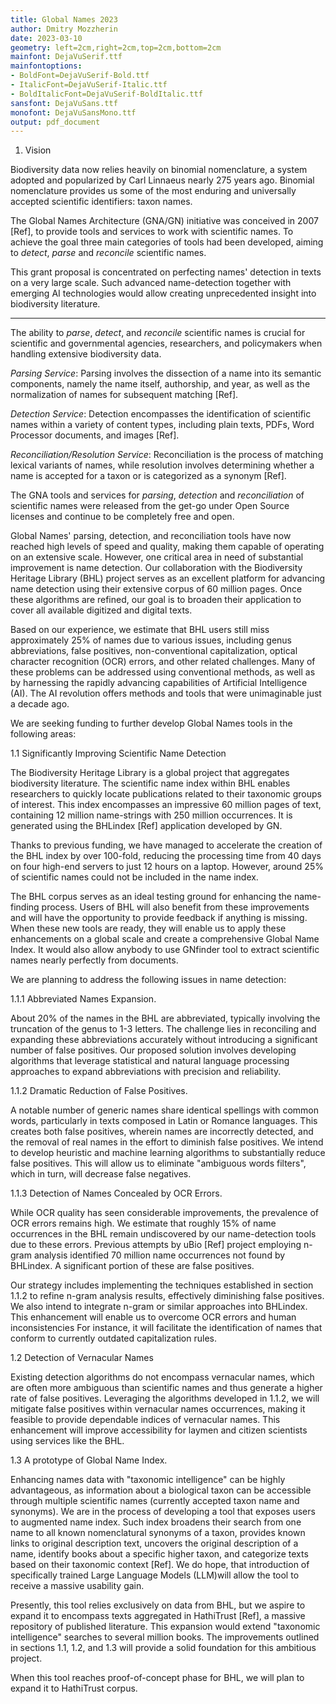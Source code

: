 ```yaml
---
title: Global Names 2023
author: Dmitry Mozzherin
date: 2023-03-10
geometry: left=2cm,right=2cm,top=2cm,bottom=2cm
mainfont: DejaVuSerif.ttf
mainfontoptions:
- BoldFont=DejaVuSerif-Bold.ttf
- ItalicFont=DejaVuSerif-Italic.ttf
- BoldItalicFont=DejaVuSerif-BoldItalic.ttf
sansfont: DejaVuSans.ttf
monofont: DejaVuSansMono.ttf
output: pdf_document
---
```


1. Vision

Biodiversity data now relies heavily on binomial nomenclature, a system adopted and popularized by Carl Linnaeus nearly 275 years ago.
Binomial nomenclature provides us some of the most enduring and universally accepted scientific identifiers: taxon names.

The Global Names Architecture (GNA/GN) initiative was conceived in 2007 [Ref], to provide tools and services to work with scientific names.
To achieve the goal three main categories of tools had been developed, aiming to *detect*, *parse* and *reconcile* scientific names.

This grant proposal is concentrated on perfecting names' detection in texts on
a very large scale.
Such advanced name-detection together with emerging AI technologies would allow creating unprecedented insight into biodiversity literature.

-------------------------------------------------------------------------------

The ability to *parse*, *detect*, and *reconcile* scientific names is crucial for scientific and governmental agencies, researchers, and policymakers when handling extensive biodiversity data.

*Parsing Service*: Parsing involves the dissection of a name into its semantic components, namely the name itself, authorship, and year, as well as the normalization of names for subsequent matching [Ref].

*Detection Service*: Detection encompasses the identification of scientific names within a variety of content types, including plain texts, PDFs, Word Processor documents, and images [Ref].

*Reconciliation/Resolution Service*: Reconciliation is the process of matching lexical variants of names, while resolution involves determining whether a name is accepted for a taxon or is categorized as a synonym [Ref].

The GNA tools and services for *parsing*, *detection* and *reconciliation* of scientific names were released from the get-go under Open Source licenses and continue to be completely free and open.

Global Names' parsing, detection, and reconciliation tools have now reached high levels of speed and quality, making them capable of operating on an extensive scale.
However, one critical area in need of substantial improvement is name detection.
Our collaboration with the Biodiversity Heritage Library (BHL) project serves as an excellent platform for advancing name detection using their extensive corpus of 60 million pages.
Once these algorithms are refined, our goal is to broaden their application to cover all available digitized and digital texts.

Based on our experience, we estimate that BHL users still miss approximately 25% of names due to various issues, including genus abbreviations, false positives, non-conventional capitalization, optical character recognition (OCR) errors, and other related challenges.
Many of these problems can be addressed using conventional methods, as well as by harnessing the rapidly advancing capabilities of Artificial Intelligence (AI).
The AI revolution offers methods and tools that were unimaginable just a decade ago.

We are seeking funding to further develop Global Names tools in the following areas:

1.1 Significantly Improving Scientific Name Detection

The Biodiversity Heritage Library is a global project that aggregates biodiversity literature.
The scientific name index within BHL enables researchers to quickly locate publications related to their taxonomic groups of interest.
This index encompasses an impressive 60 million pages of text, containing 12 million name-strings with 250 million occurrences.
It is generated using the BHLindex [Ref] application developed by GN.

Thanks to previous funding, we have managed to accelerate the creation of the BHL index by over 100-fold, reducing the processing time from 40 days on four high-end servers to just 12 hours on a laptop.
However, around 25% of scientific names could not be included in the name index.

The BHL corpus serves as an ideal testing ground for enhancing the name-finding process.
Users of BHL will also benefit from these improvements and will have the opportunity to provide feedback if anything is missing.
When these new tools are ready, they will enable us to apply these enhancements on a global scale and create a comprehensive Global Name Index.
It would also allow anybody to use GNfinder tool to extract scientific names nearly perfectly from documents.

We are planning to address the following issues in name detection:

1.1.1 Abbreviated Names Expansion.

About 20% of the names in the BHL are abbreviated, typically involving the truncation of the genus to 1-3 letters.
The challenge lies in reconciling and expanding these abbreviations accurately without introducing a significant number of false positives.
Our proposed solution involves developing algorithms that leverage statistical and natural language processing approaches to expand abbreviations with precision and reliability.
 
1.1.2 Dramatic Reduction of False Positives.

A notable number of generic names share identical spellings with common words, particularly in texts composed in Latin or Romance languages.
This creates both false positives, wherein names are incorrectly detected, and the removal of real names in the effort to diminish false positives.
We intend to develop heuristic and machine learning algorithms to substantially reduce false positives.
This will allow us to eliminate "ambiguous words filters", which in turn, will decrease false negatives.

1.1.3 Detection of Names Concealed by OCR Errors.

While OCR quality has seen considerable improvements, the prevalence of OCR errors remains high.
We estimate that roughly 15% of name occurrences in the BHL remain undiscovered by our name-detection tools due to these errors.
Previous attempts by uBio [Ref] project employing n-gram analysis identified 70 million name occurrences not found by BHLindex.
A significant portion of these are false positives.

Our strategy includes implementing the techniques established in section 1.1.2 to refine n-gram analysis results, effectively diminishing false positives.
We also intend to integrate n-gram or similar approaches into BHLindex.
This enhancement will enable us to overcome OCR errors and human inconsistencies
For instance, it will facilitate the identification of names that conform to currently outdated capitalization rules.

1.2 Detection of Vernacular Names

Existing detection algorithms do not encompass vernacular names, which are often more ambiguous than scientific names and thus generate a higher rate of false positives.
Leveraging the algorithms developed in 1.1.2, we will mitigate false positives within vernacular names occurrences, making it feasible to provide dependable indices of vernacular names.
This enhancement will improve accessibility for laymen and citizen scientists using services like the BHL.

1.3 A prototype of Global Name Index.

Enhancing names data with "taxonomic intelligence" can be highly advantageous, as information about a biological taxon can be accessible through multiple scientific names (currently accepted taxon name and synonyms).
We are in the process of developing a tool that exposes users to augmented name index.
Such index broadens their search from one name to all known nomenclatural synonyms of a taxon, provides known links to original description text, uncovers the original description of a name, identify books about a specific higher taxon, and categorize texts based on their taxonomic context [Ref].
We do hope, that introduction of specifically trained Large Language Models (LLM)will allow the tool to receive a massive usability gain.

Presently, this tool relies exclusively on data from BHL, but we aspire to expand it to encompass texts aggregated in HathiTrust [Ref], a massive repository of published literature.
This expansion would extend "taxonomic intelligence" searches to several million books. The improvements outlined in sections 1.1, 1.2, and 1.3 will provide a solid foundation for this ambitious project.

When this tool reaches proof-of-concept phase for BHL, we will plan to expand it to HathiTrust corpus.

